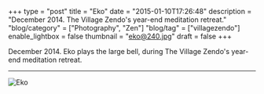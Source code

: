 +++
type = "post"
title = "Eko"
date = "2015-01-10T17:26:48"
description = "December 2014. The Village Zendo's year-end meditation retreat."
"blog/category" = ["Photography", "Zen"]
"blog/tag" = ["villagezendo"]
enable_lightbox = false
thumbnail = "eko@240.jpg"
draft = false
+++

<p>December 2014. Eko plays the large bell, during The Village Zendo's year-end meditation retreat.</p>
<hr />
<p><img style="display:block; margin-left:auto; margin-right:auto;" src="eko.jpg" alt="Eko" title="Eko" /></p>
    